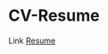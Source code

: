 # CV-Resume

Link [Resume](https://rolling-scopes-school.github.io/constantinetu-JSFE2021Q3/resume/)
